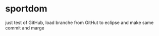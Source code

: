 # sportdom

just test of GitHub, load branche from GitHut to eclipse and make same commit and marge
